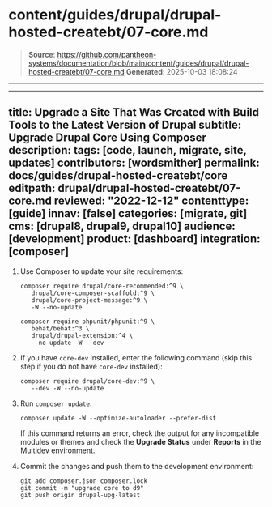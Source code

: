# content/guides/drupal/drupal-hosted-createbt/07-core.md

> **Source**: https://github.com/pantheon-systems/documentation/blob/main/content/guides/drupal/drupal-hosted-createbt/07-core.md
> **Generated**: 2025-10-03 18:08:24

---

---
title: Upgrade a Site That Was Created with Build Tools to the Latest Version of Drupal
subtitle: Upgrade Drupal Core Using Composer
description: 
tags: [code, launch, migrate, site, updates]
contributors: [wordsmither]
permalink: docs/guides/drupal-hosted-createbt/core
editpath: drupal/drupal-hosted-createbt/07-core.md
reviewed: "2022-12-12"
contenttype: [guide]
innav: [false]
categories: [migrate, git]
cms: [drupal8, drupal9, drupal10]
audience: [development]
product: [dashboard]
integration: [composer]
---

1. Use Composer to update your site requirements:

   ```bash{outputLines: 2-5,7-9}
   composer require drupal/core-recommended:^9 \
      drupal/core-composer-scaffold:^9 \
      drupal/core-project-message:^9 \
      -W --no-update

   composer require phpunit/phpunit:^9 \
      behat/behat:^3 \
      drupal/drupal-extension:^4 \
      --no-update -W --dev
   ```

1. If you have `core-dev` installed, enter the following command (skip this step if you do not have `core-dev` installed):

   ```bash{outputLines: 2}
   composer require drupal/core-dev:^9 \
      --dev -W --no-update
   ```

1. Run `composer update`:

   ```bash{promptUser: user}
   composer update -W --optimize-autoloader --prefer-dist
   ```

   If this command returns an error, check the output for any incompatible modules or themes and check the **Upgrade Status** under **Reports** in the Multidev environment.

1. Commit the changes and push them to the development environment:

   ```bash{promptUser: user}
   git add composer.json composer.lock
   git commit -m "upgrade core to d9"
   git push origin drupal-upg-latest
   ```
